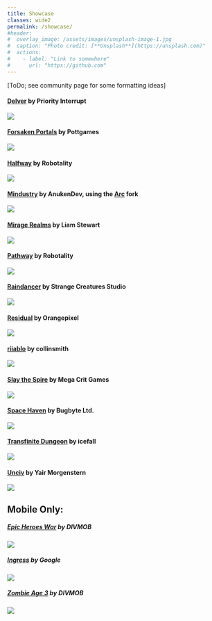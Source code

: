 ```yaml
---
title: Showcase
classes: wide2
permalink: /showcase/
#header:
#  overlay_image: /assets/images/unsplash-image-1.jpg
#  caption: "Photo credit: [**Unsplash**](https://unsplash.com)"
#  actions:
#    - label: "Link to somewhere"
#      url: "https://github.com"
---
```


[ToDo; see community page for some formatting ideas]

#### [Delver](https://store.steampowered.com/app/249630/Delver/) by Priority Interrupt
![](https://steamcdn-a.akamaihd.net/steam/apps/249630/header.jpg?t=1584136307)

#### [Forsaken Portals](https://store.steampowered.com/app/1338220/Forsaken_Portals/) by Pottgames
![](https://steamcdn-a.akamaihd.net/steam/apps/1338220/header.jpg?t=1596602601)

#### [Halfway](https://store.steampowered.com/app/253150/Halfway/) by Robotality
![](https://steamcdn-a.akamaihd.net/steam/apps/253150/header.jpg?t=1593431340)

#### [Mindustry](https://github.com/Anuken/Mindustry) by AnukenDev, using the [Arc](https://github.com/Anuken/Arc) fork
![](https://steamcdn-a.akamaihd.net/steam/apps/1127400/header.jpg?t=1586887170)

#### [Mirage Realms](http://www.miragerealms.co.uk/devblog/) by Liam Stewart
![](https://lh3.googleusercontent.com/Vkaw_v_I5YoSnz8ODNAjLAqY787ExDnufAnD-bYzgo1ID-ki0RytX32j0aQxmKpLgQ=s180-r)

#### [Pathway](https://store.steampowered.com/app/546430/Pathway/) by Robotality
![](https://steamcdn-a.akamaihd.net/steam/apps/546430/header.jpg?t=1593431294)

#### [Raindancer](https://store.steampowered.com/app/1156000/Raindancer/) by Strange Creatures Studio
![](https://steamcdn-a.akamaihd.net/steam/apps/1156000/header.jpg?t=1574896868)

#### [Residual](https://store.steampowered.com/app/1290780/Residual/) by Orangepixel
![](https://steamcdn-a.akamaihd.net/steam/apps/1290780/header.jpg?t=1597948954)

#### [riiablo](https://github.com/collinsmith/riiablo) by collinsmith
![](https://media.giphy.com/media/f3pIneZddlMaFpFExx/giphy.gif)

#### [Slay the Spire](https://store.steampowered.com/app/646570/Slay_the_Spire/) by Mega Crit Games
![](https://steamcdn-a.akamaihd.net/steam/apps/646570/header.jpg?t=1592339399)

#### [Space Haven](https://store.steampowered.com/app/979110/Space_Haven/) by Bugbyte Ltd.
![](https://steamcdn-a.akamaihd.net/steam/apps/979110/header.jpg?t=1596215195)

#### [Transfinite Dungeon](https://store.steampowered.com/app/1290750/Transfinite_Dungeon/) by icefall
![](https://steamcdn-a.akamaihd.net/steam/apps/1290750/header.jpg?t=1596793004)

#### [Unciv](https://github.com/yairm210/Unciv) by Yair Morgenstern
![](https://lh3.googleusercontent.com/RHdLb_-Thy0BXv3aQmUj9lbXTrh0G9-fxrRArPV7Wvkp0_wsv8rdAHnrcBPZ2MUe7bE=s180-r)

## Mobile Only:
##### [Epic Heroes War](https://play.google.com/store/apps/details?id=com.divmob.ageofheroes.braveheroes.battleheroes.epicheroeswar.epicheroes.en&hl=en) by DIVMOB
![](https://lh3.googleusercontent.com/w3AeZMHPEMrCs0K_NF-xrJCs62dYh5ShrTjefqmfRrn_1RGY5HnrrlYVZl6Won8ezA=s180-r)

##### [Ingress](http://www.ingress.com) by Google
![](https://upload.wikimedia.org/wikipedia/commons/thumb/6/6d/Ingress_Logo_vector.svg/210px-Ingress_Logo_vector.svg.png)

##### [Zombie Age 3](https://play.google.com/store/apps/details?id=com.redantz.game.zombie3&hl=en) by DIVMOB
![](https://lh3.googleusercontent.com/THOjbVCttr68beqrv0G-bxiWd_rY8WEAtQTlTCDfzvQw0uMKsO-uFq0pVcH0CJrMlw=s180-r)
